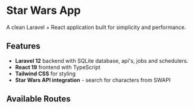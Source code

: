 # Star Wars App

A clean Laravel + React application built for simplicity and performance.

## Features

- **Laravel 12** backend with SQLite database, api's, jobs and schedulers.
- **React 19** frontend with TypeScript
- **Tailwind CSS** for styling
- **Star Wars API integration** - search for characters from SWAPI

## Available Routes

